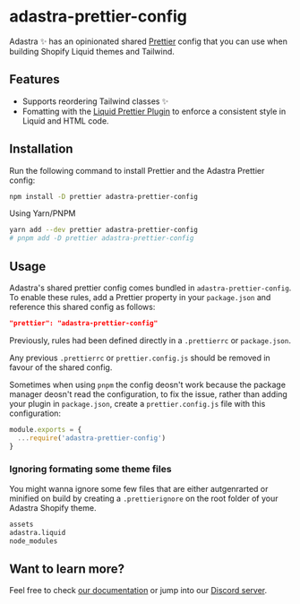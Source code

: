 # adastra-prettier-config

Adastra ✨ has an opinionated shared [Prettier](https://prettier.io/) config that you can use when building Shopify Liquid themes and Tailwind.

## Features

- Supports reordering Tailwind classes ✨
- Fomatting with the [Liquid Prettier Plugin](https://shopify.dev/docs/themes/tools/liquid-prettier-plugin) to enforce a consistent style in Liquid and HTML code.

## Installation

Run the following command to install Prettier and the Adastra Prettier config:

```bash
npm install -D prettier adastra-prettier-config
```

Using Yarn/PNPM

```bash
yarn add --dev prettier adastra-prettier-config
# pnpm add -D prettier adastra-prettier-config
```

## Usage

Adastra's shared prettier config comes bundled in `adastra-prettier-config`. To enable these rules, add a Prettier property in your `package.json` and reference this shared config as follows:

```json
"prettier": "adastra-prettier-config"
```

Previously, rules had been defined directly in a `.prettierrc` or `package.json`.

Any previous `.prettierrc` or `prettier.config.js` should be removed in favour of the shared config.

Sometimes when using `pnpm` the config deosn't work because the package manager deosn't read the configuration, to fix the issue, rather than adding your plugin in `package.json`, create a `prettier.config.js` file with this configuration:

```js
module.exports = {
  ...require('adastra-prettier-config')
}
```

### Ignoring formating some theme files

You might wanna ignore some few files that are either autgenrarted or minified on build by creating a `.prettierignore` on the root folder of your Adastra Shopify theme.

```bash
assets
adastra.liquid
node_modules
```

## Want to learn more?

Feel free to check [our documentation](https://docs.blanklob.com) or jump into our [Discord server](https://help.blanklob.com).

